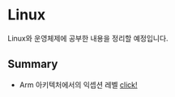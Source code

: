 # Linux

Linux와 운영체제에 공부한 내용을 정리할 예정입니다.

## Summary

- Arm 아키텍처에서의 익셉션 레벨 [click!](https://github.com/Ohjiwoo-lab/TIL/blob/main/Linux/Exception_Level.md)